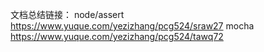 
文档总结链接：
    node/assert  https://www.yuque.com/yezizhang/pcg524/sraw27
    mocha  https://www.yuque.com/yezizhang/pcg524/tawq72
